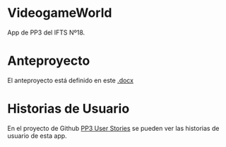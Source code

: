 # VideogameWorld
App de PP3 del IFTS Nº18.

# Anteproyecto

El anteproyecto está definido en este [.docx](https://docs.google.com/document/d/1AaK_SgGezDPYhtTLjKdF6qqDEIqX6oPX/edit)

# Historias de Usuario

En el proyecto de Github [PP3 User Stories](https://github.com/users/Edgardo899/projects/1/views/1)
se pueden ver las historias de usuario de esta app.
